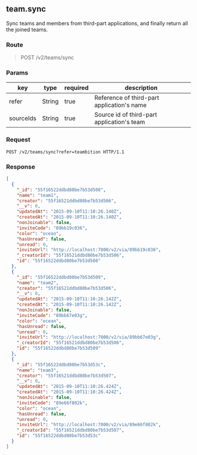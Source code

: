 ## team.sync
Sync teams and members from third-part applications, and finally return all the joined teams.

### Route
> POST /v2/teams/sync

### Params
| key            | type               | required | description    |
| -------------- | ------------------ | -------- | --------------- |
| refer          | String             | true     | Reference of third-part application's name  |
| sourceIds      | String             | true     | Source id of third-part application's team  |

### Request
```
POST /v2/teams/sync?refer=teambition HTTP/1.1
```

### Response
```json
[
  {
    "_id": "55f16522ddbd80be7b53d508",
    "name": "team1",
    "creator": "55f16521ddbd80be7b53d506",
    "__v": 0,
    "updatedAt": "2015-09-10T11:10:26.140Z",
    "createdAt": "2015-09-10T11:10:26.140Z",
    "nonJoinable": false,
    "inviteCode": "89bb19c036",
    "color": "ocean",
    "hasUnread": false,
    "unread": 0,
    "inviteUrl": "http://localhost:7000/v2/via/89bb19c036",
    "_creatorId": "55f16521ddbd80be7b53d506",
    "id": "55f16522ddbd80be7b53d508"
  },
  {
    "_id": "55f16522ddbd80be7b53d509",
    "name": "team2",
    "creator": "55f16521ddbd80be7b53d506",
    "__v": 0,
    "updatedAt": "2015-09-10T11:10:26.142Z",
    "createdAt": "2015-09-10T11:10:26.142Z",
    "nonJoinable": false,
    "inviteCode": "89bb67e03g",
    "color": "ocean",
    "hasUnread": false,
    "unread": 0,
    "inviteUrl": "http://localhost:7000/v2/via/89bb67e03g",
    "_creatorId": "55f16521ddbd80be7b53d506",
    "id": "55f16522ddbd80be7b53d509"
  },
  {
    "_id": "55f16522ddbd80be7b53d53c",
    "name": "team3",
    "creator": "55f16521ddbd80be7b53d507",
    "__v": 0,
    "updatedAt": "2015-09-10T11:10:26.424Z",
    "createdAt": "2015-09-10T11:10:26.424Z",
    "nonJoinable": false,
    "inviteCode": "89e66f802k",
    "color": "ocean",
    "hasUnread": false,
    "unread": 0,
    "inviteUrl": "http://localhost:7000/v2/via/89e66f802k",
    "_creatorId": "55f16521ddbd80be7b53d507",
    "id": "55f16522ddbd80be7b53d53c"
  }
]
```
